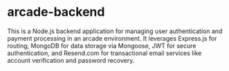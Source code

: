 # arcade-backend
This is a Node.js backend application for managing user authentication and payment processing in an arcade environment. It leverages Express.js for routing, MongoDB for data storage via Mongoose, JWT for secure authentication, and Resend.com for transactional email services like account verification and password recovery.
